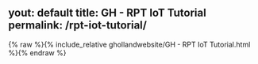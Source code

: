 yout: default
title: GH - RPT IoT Tutorial
permalink: /rpt-iot-tutorial/
---

{% raw %}{% include_relative ghollandwebsite/GH - RPT IoT Tutorial.html %}{% endraw %}
